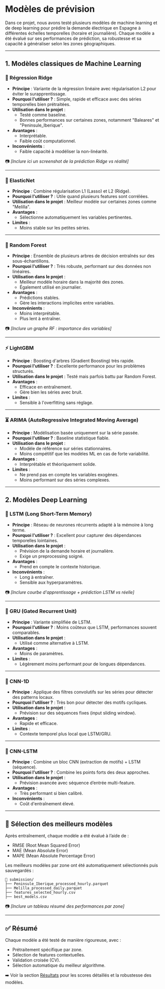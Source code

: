 # Modèles de prévision

Dans ce projet, nous avons testé plusieurs modèles de machine learning et de deep learning pour prédire la demande électrique en Espagne à différentes échelles temporelles (horaire et journalière). Chaque modèle a été évalué sur ses performances de prédiction, sa robustesse et sa capacité à généraliser selon les zones géographiques.

---

## 1. Modèles classiques de Machine Learning

### 🎯 Régression Ridge

- **Principe** : Variante de la régression linéaire avec régularisation L2 pour éviter le surapprentissage.
- **Pourquoi l'utiliser ?** : Simple, rapide et efficace avec des séries temporelles bien prétraitées.
- **Utilisation dans le projet** :
  - Testé comme baseline.
  - Bonnes performances sur certaines zones, notamment "Baleares" et "Peninsule_Iberique".
- **Avantages** :
  - Interprétable.
  - Faible coût computationnel.
- **Inconvénients** :
  - Faible capacité à modéliser la non-linéarité.

📷 *[Inclure ici un screenshot de la prédiction Ridge vs réalité]*

---

### 🎯 ElasticNet

- **Principe** : Combine régularisation L1 (Lasso) et L2 (Ridge).
- **Pourquoi l'utiliser ?** : Utile quand plusieurs features sont corrélées.
- **Utilisation dans le projet** : Meilleur modèle sur certaines zones comme "Melilla".
- **Avantages** :
  - Sélectionne automatiquement les variables pertinentes.
- **Limites** :
  - Moins stable sur les petites séries.

---

### 🌳 Random Forest

- **Principe** : Ensemble de plusieurs arbres de décision entraînés sur des sous-échantillons.
- **Pourquoi l'utiliser ?** : Très robuste, performant sur des données non linéaires.
- **Utilisation dans le projet** :
  - Meilleur modèle horaire dans la majorité des zones.
  - Également utilisé en journalier.
- **Avantages** :
  - Prédictions stables.
  - Gère les interactions implicites entre variables.
- **Inconvénients** :
  - Moins interprétable.
  - Plus lent à entraîner.

📷 *[Inclure un graphe RF : importance des variables]*

---

### ⚡ LightGBM

- **Principe** : Boosting d'arbres (Gradient Boosting) très rapide.
- **Pourquoi l'utiliser ?** : Excellente performance pour les problèmes structurés.
- **Utilisation dans le projet** : Testé mais parfois battu par Random Forest.
- **Avantages** :
  - Efficace en entraînement.
  - Gère bien les séries avec bruit.
- **Limites** :
  - Sensible à l'overfitting sans réglage.

---

### ⏳ ARIMA (AutoRegressive Integrated Moving Average)

- **Principe** : Modélisation basée uniquement sur la série passée.
- **Pourquoi l'utiliser ?** : Baseline statistique fiable.
- **Utilisation dans le projet** :
  - Modèle de référence sur séries stationnaires.
  - Moins compétitif que les modèles ML en cas de forte variabilité.
- **Avantages** :
  - Interprétable et théoriquement solide.
- **Limites** :
  - Ne prend pas en compte les variables exogènes.
  - Moins performant sur des séries complexes.

---

## 2. Modèles Deep Learning

### 🧠 LSTM (Long Short-Term Memory)

- **Principe** : Réseau de neurones récurrents adapté à la mémoire à long terme.
- **Pourquoi l'utiliser ?** : Excellent pour capturer des dépendances temporelles lointaines.
- **Utilisation dans le projet** :
  - Prévision de la demande horaire et journalière.
  - Exige un preprocessing soigné.
- **Avantages** :
  - Prend en compte le contexte historique.
- **Inconvénients** :
  - Long à entraîner.
  - Sensible aux hyperparamètres.

📷 *[Inclure courbe d'apprentissage + prédiction LSTM vs réelle]*

---

### 🔁 GRU (Gated Recurrent Unit)

- **Principe** : Variante simplifiée de LSTM.
- **Pourquoi l'utiliser ?** : Moins coûteux que LSTM, performances souvent comparables.
- **Utilisation dans le projet** :
  - Utilisé comme alternative à LSTM.
- **Avantages** :
  - Moins de paramètres.
- **Limites** :
  - Légèrement moins performant pour de longues dépendances.

---

### 🧩 CNN-1D

- **Principe** : Applique des filtres convolutifs sur les séries pour détecter des patterns locaux.
- **Pourquoi l'utiliser ?** : Très bon pour détecter des motifs cycliques.
- **Utilisation dans le projet** :
  - Prévision sur des séquences fixes (input sliding window).
- **Avantages** :
  - Rapide et efficace.
- **Limites** :
  - Contexte temporel plus local que LSTM/GRU.

---

### 🔀 CNN-LSTM

- **Principe** : Combine un bloc CNN (extraction de motifs) + LSTM (séquence).
- **Pourquoi l'utiliser ?** : Combine les points forts des deux approches.
- **Utilisation dans le projet** :
  - Prévision avancée avec séquence d’entrée multi-feature.
- **Avantages** :
  - Très performant si bien calibré.
- **Inconvénients** :
  - Coût d'entraînement élevé.

---

## 🧪 Sélection des meilleurs modèles

Après entraînement, chaque modèle a été évalué à l’aide de :
- RMSE (Root Mean Squared Error)
- MAE (Mean Absolute Error)
- MAPE (Mean Absolute Percentage Error)

Les meilleurs modèles par zone ont été automatiquement sélectionnés puis sauvegardés :

```text
📁 submission/
├── Peninsule_Iberique_processed_hourly.parquet
├── Melilla_processed_daily.parquet
├── features_selected_hourly.csv
├── best_models.csv
```

📷 *\[Inclure un tableau résumé des performances par zone]*

---

## ✅ Résumé

Chaque modèle a été testé de manière rigoureuse, avec :

* Prétraitement spécifique par zone.
* Sélection de features contextuelles.
* Validation croisée (CV).
* Sélection automatique du meilleur algorithme.

➡️ Voir la section [Résultats](../results.md) pour les scores détaillés et la robustesse des modèles.


